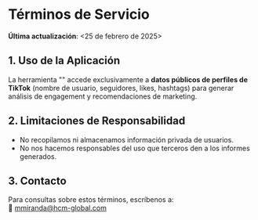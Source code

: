 # Términos de Servicio  
**Última actualización**: <25 de febrero de 2025>  

## 1. Uso de la Aplicación  
La herramienta "<Analizador de Influencers>" accede exclusivamente a **datos públicos de perfiles de TikTok** (nombre de usuario, seguidores, likes, hashtags) para generar análisis de engagement y recomendaciones de marketing.  

## 2. Limitaciones de Responsabilidad  
- No recopilamos ni almacenamos información privada de usuarios.  
- No nos hacemos responsables del uso que terceros den a los informes generados.  

## 3. Contacto  
Para consultas sobre estos términos, escríbenos a:  
📧 <mmiranda@hcm-global.com>
